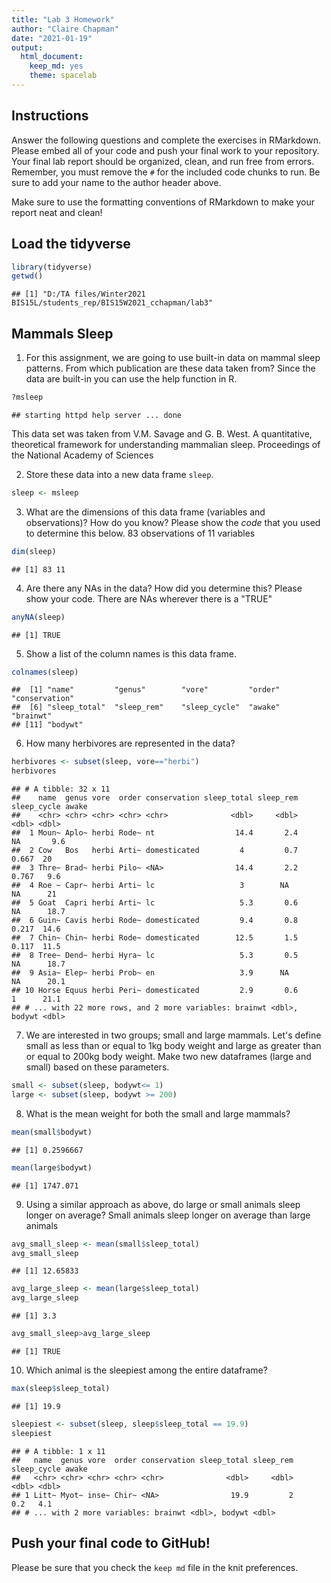 ```yaml
---
title: "Lab 3 Homework"
author: "Claire Chapman"
date: "2021-01-19"
output:
  html_document:
    keep_md: yes
    theme: spacelab
---
```


## Instructions
Answer the following questions and complete the exercises in RMarkdown. Please embed all of your code and push your final work to your repository. Your final lab report should be organized, clean, and run free from errors. Remember, you must remove the `#` for the included code chunks to run. Be sure to add your name to the author header above.  

Make sure to use the formatting conventions of RMarkdown to make your report neat and clean!  

## Load the tidyverse

```r
library(tidyverse)
getwd()
```

```
## [1] "D:/TA files/Winter2021 BIS15L/students_rep/BIS15W2021_cchapman/lab3"
```

## Mammals Sleep
1. For this assignment, we are going to use built-in data on mammal sleep patterns. From which publication are these data taken from? Since the data are built-in you can use the help function in R.

```r
?msleep
```

```
## starting httpd help server ... done
```
This data set was taken from V.M. Savage and G. B. West. A quantitative, theoretical framework for understanding mammalian sleep. Proceedings of the National Academy of Sciences

2. Store these data into a new data frame `sleep`.

```r
sleep <- msleep
```

3. What are the dimensions of this data frame (variables and observations)? How do you know? Please show the *code* that you used to determine this below.  83 observations of 11 variables

```r
dim(sleep)
```

```
## [1] 83 11
```

4. Are there any NAs in the data? How did you determine this? Please show your code. 
There are NAs wherever there is a "TRUE"

```r
anyNA(sleep)
```

```
## [1] TRUE
```

5. Show a list of the column names is this data frame.

```r
colnames(sleep)
```

```
##  [1] "name"         "genus"        "vore"         "order"        "conservation"
##  [6] "sleep_total"  "sleep_rem"    "sleep_cycle"  "awake"        "brainwt"     
## [11] "bodywt"
```

6. How many herbivores are represented in the data?  

```r
herbivores <- subset(sleep, vore=="herbi")
herbivores
```

```
## # A tibble: 32 x 11
##    name  genus vore  order conservation sleep_total sleep_rem sleep_cycle awake
##    <chr> <chr> <chr> <chr> <chr>              <dbl>     <dbl>       <dbl> <dbl>
##  1 Moun~ Aplo~ herbi Rode~ nt                  14.4       2.4      NA       9.6
##  2 Cow   Bos   herbi Arti~ domesticated         4         0.7       0.667  20  
##  3 Thre~ Brad~ herbi Pilo~ <NA>                14.4       2.2       0.767   9.6
##  4 Roe ~ Capr~ herbi Arti~ lc                   3        NA        NA      21  
##  5 Goat  Capri herbi Arti~ lc                   5.3       0.6      NA      18.7
##  6 Guin~ Cavis herbi Rode~ domesticated         9.4       0.8       0.217  14.6
##  7 Chin~ Chin~ herbi Rode~ domesticated        12.5       1.5       0.117  11.5
##  8 Tree~ Dend~ herbi Hyra~ lc                   5.3       0.5      NA      18.7
##  9 Asia~ Elep~ herbi Prob~ en                   3.9      NA        NA      20.1
## 10 Horse Equus herbi Peri~ domesticated         2.9       0.6       1      21.1
## # ... with 22 more rows, and 2 more variables: brainwt <dbl>, bodywt <dbl>
```

7. We are interested in two groups; small and large mammals. Let's define small as less than or equal to 1kg body weight and large as greater than or equal to 200kg body weight. Make two new dataframes (large and small) based on these parameters.

```r
small <- subset(sleep, bodywt<= 1)
large <- subset(sleep, bodywt >= 200)
```

8. What is the mean weight for both the small and large mammals?

```r
mean(small$bodywt)
```

```
## [1] 0.2596667
```


```r
mean(large$bodywt)
```

```
## [1] 1747.071
```

9. Using a similar approach as above, do large or small animals sleep longer on average?
Small animals sleep longer on average than large animals

```r
avg_small_sleep <- mean(small$sleep_total)
avg_small_sleep
```

```
## [1] 12.65833
```


```r
avg_large_sleep <- mean(large$sleep_total)
avg_large_sleep
```

```
## [1] 3.3
```

```r
avg_small_sleep>avg_large_sleep
```

```
## [1] TRUE
```

10. Which animal is the sleepiest among the entire dataframe?

```r
max(sleep$sleep_total)
```

```
## [1] 19.9
```


```r
sleepiest <- subset(sleep, sleep$sleep_total == 19.9)
sleepiest
```

```
## # A tibble: 1 x 11
##   name  genus vore  order conservation sleep_total sleep_rem sleep_cycle awake
##   <chr> <chr> <chr> <chr> <chr>              <dbl>     <dbl>       <dbl> <dbl>
## 1 Litt~ Myot~ inse~ Chir~ <NA>                19.9         2         0.2   4.1
## # ... with 2 more variables: brainwt <dbl>, bodywt <dbl>
```

## Push your final code to GitHub!
Please be sure that you check the `keep md` file in the knit preferences.   
